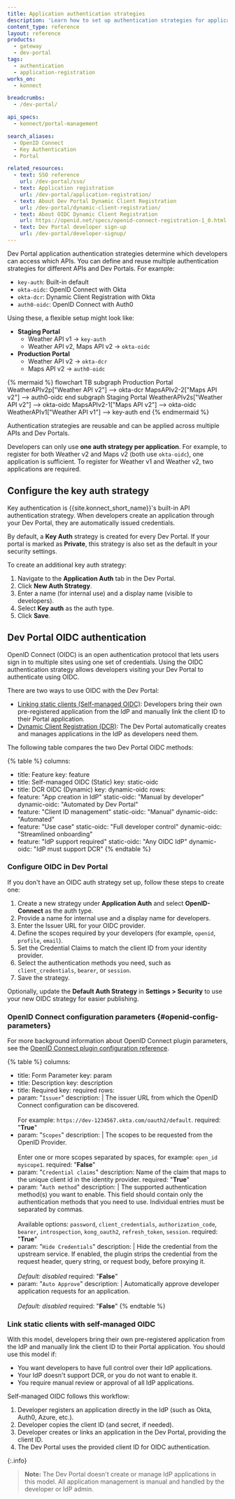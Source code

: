 ```yaml
---
title: Application authentication strategies
description: 'Learn how to set up authentication strategies for application registration in Dev Portal.'
content_type: reference
layout: reference
products:
  - gateway
  - dev-portal
tags:
  - authentication
  - application-registration
works_on:
  - konnect

breadcrumbs:
  - /dev-portal/

api_specs:
  - konnect/portal-management

search_aliases:
  - OpenID Connect
  - Key Authentication
  - Portal

related_resources:
  - text: SSO reference
    url: /dev-portal/sso/
  - text: Application registration
    url: /dev-portal/application-registration/
  - text: About Dev Portal Dynamic Client Registration
    url: /dev-portal/dynamic-client-registration/
  - text: About OIDC Dynamic Client Registration
    url: https://openid.net/specs/openid-connect-registration-1_0.html
  - text: Dev Portal developer sign-up
    url: /dev-portal/developer-signup/
---
```


Dev Portal application authentication strategies determine which developers can access which APIs. 
You can define and reuse multiple authentication strategies for different APIs and Dev Portals. For example:

* `key-auth`: Built-in default
* `okta-oidc`: OpenID Connect with Okta
* `okta-dcr`: Dynamic Client Registration with Okta
* `auth0-oidc`: OpenID Connect with Auth0

Using these, a flexible setup might look like:

* **Staging Portal**
  * Weather API v1 → `key-auth`
  * Weather API v2, Maps API v2 → `okta-oidc`
* **Production Portal**
  * Weather API v2 → `okta-dcr`
  * Maps API v2 → `auth0-oidc`

{% mermaid %}
flowchart TB
    subgraph Production Portal
    WeatherAPIv2p["Weather API v2"] --> okta-dcr
    MapsAPIv2-2["Maps API v2"] --> auth0-oidc
    end
    subgraph Staging Portal
    WeatherAPIv2s["Weather API v2"] --> okta-oidc
    MapsAPIv2-1["Maps API v2"] --> okta-oidc
    WeatherAPIv1["Weather API v1"] --> key-auth
    end
{% endmermaid %}

Authentication strategies are reusable and can be applied across multiple APIs and Dev Portals.

Developers can only use **one auth strategy per application**. 
For example, to register for both Weather v2 and Maps v2 (both use `okta-oidc`), one application is sufficient. 
To register for Weather v1 and Weather v2, two applications are required.

## Configure the key auth strategy

Key authentication is {{site.konnect_short_name}}'s built-in API authentication strategy. 
When developers create an application through your Dev Portal, they are automatically issued credentials.

By default, a **Key Auth** strategy is created for every Dev Portal. 
If your portal is marked as **Private**, this strategy is also set as the default in your security settings.

To create an additional key auth strategy:

1. Navigate to the **Application Auth** tab in the Dev Portal.
1. Click **New Auth Strategy**.
1. Enter a name (for internal use) and a display name (visible to developers).
1. Select **Key auth** as the auth type.
1. Click **Save**.

## Dev Portal OIDC authentication

OpenID Connect (OIDC) is an open authentication protocol that lets users sign in to multiple sites using one set of credentials. Using the OIDC authentication strategy allows developers visiting your Dev Portal to authenticate using OIDC.

There are two ways to use OIDC with the Dev Portal:
- [Linking static clients (Self-managed OIDC)](#link-static-clients-with-self-managed-oidc): Developers bring their own pre-registered application from the IdP and manually link the client ID to their Portal application.
- [Dynamic Client Registration (DCR)](/dev-portal/dynamic-client-registration/): The Dev Portal automatically creates and manages applications in the IdP as developers need them.

The following table compares the two Dev Portal OIDC methods:
<!--vale off-->
{% table %}
columns:
  - title: Feature
    key: feature
  - title: Self-managed OIDC (Static)
    key: static-oidc
  - title: DCR OIDC (Dynamic)
    key: dynamic-oidc
rows:
  - feature: "App creation in IdP"
    static-oidc: "Manual by developer"
    dynamic-oidc: "Automated by Dev Portal"
  - feature: "Client ID management"
    static-oidc: "Manual"
    dynamic-oidc: "Automated"
  - feature: "Use case"
    static-oidc: "Full developer control"
    dynamic-oidc: "Streamlined onboarding"
  - feature: "IdP support required"
    static-oidc: "Any OIDC IdP"
    dynamic-oidc: "IdP must support DCR"
{% endtable %}
<!--vale on-->


### Configure OIDC in Dev Portal

If you don't have an OIDC auth strategy set up, follow these steps to create one:

1. Create a new strategy under **Application Auth** and select **OpenID-Connect** as the auth type.
1. Provide a name for internal use and a display name for developers.
1. Enter the Issuer URL for your OIDC provider.
1. Define the scopes required by your developers (for example, `openid`, `profile`, `email`).
1. Set the Credential Claims to match the client ID from your identity provider.
1. Select the authentication methods you need, such as `client_credentials`, `bearer`, or `session`.
1. Save the strategy.

Optionally, update the **Default Auth Strategy** in **Settings > Security** to use your new OIDC strategy for easier publishing.

### OpenID Connect configuration parameters {#openid-config-parameters}

For more background information about OpenID Connect plugin parameters, see the [OpenID Connect plugin configuration reference](/plugins/openid-connect/reference/).

{% table %}
columns:
  - title: Form Parameter
    key: param
  - title: Description
    key: description
  - title: Required
    key: required
rows:
  - param: "`Issuer`"
    description: |
      The issuer URL from which the OpenID Connect configuration can be discovered. 
      <br><br>
      For example: `https://dev-1234567.okta.com/oauth2/default`.
    required: "**True**"
  - param: "`Scopes`"
    description: |
      The scopes to be requested from the OpenID Provider. 
      <br><br>
      Enter one or more scopes separated by spaces, for example: `open_id` `myscope1`.
    required: "**False**"
  - param: "`Credential claims`"
    description: Name of the claim that maps to the unique client id in the identity provider.
    required: "**True**"
  - param: "`Auth method`"
    description: |
      The supported authentication method(s) you want to enable. This field should contain only the authentication methods that you need to use. Individual entries must be separated by commas. 
      <br><br>
      Available options: `password`, `client_credentials`, `authorization_code`, `bearer`, `introspection`, `kong_oauth2`, `refresh_token`, `session`.
    required: "**True**"
  - param: "`Hide Credentials`"
    description:  |
      Hide the credential from the upstream service. If enabled, the plugin strips the credential from the request header, query string, or request body, before proxying it.
      <br><br>
      *Default: disabled*
    required: "**False**"
  - param: "`Auto Approve`"
    description: |
      Automatically approve developer application requests for an application.
      <br><br>
      *Default: disabled*
    required: "**False**"
{% endtable %}

### Link static clients with self-managed OIDC 

With this model, developers bring their own pre-registered application from the IdP and manually link the client ID to their Portal application. You should use this model if:
- You want developers to have full control over their IdP applications.
- Your IdP doesn't support DCR, or you do not want to enable it.
- You require manual review or approval of all IdP applications.

Self-managed OIDC follows this workflow:

1. Developer registers an application directly in the IdP (such as Okta, Auth0, Azure, etc.).
2. Developer copies the client ID (and secret, if needed).
3. Developer creates or links an application in the Dev Portal, providing the client ID.
4. The Dev Portal uses the provided client ID for OIDC authentication.

{:.info}
> **Note:** The Dev Portal doesn't create or manage IdP applications in this model. All application management is manual and handled by the developer or IdP admin.

